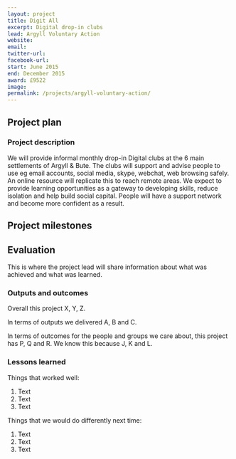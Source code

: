 ```yaml
---
layout: project
title: Digit All
excerpt: Digital drop-in clubs
lead: Argyll Voluntary Action
website: 
email: 
twitter-url: facebook-url: 
start: June 2015
end: December 2015
award: £9522
image:
permalink: /projects/argyll-voluntary-action/ 
---
```


## Project plan

### Project description

We will provide informal monthly drop-in Digital clubs at the 6 main settlements of Argyll & Bute. The clubs will support and advise people to use eg email accounts, social media, skype, webchat, web browsing safely. An online resource will replicate this to reach remote areas. We expect to provide learning opportunities as a gateway to developing skills, reduce isolation and help build social capital. People will have a support network and become more confident as a result.


## Project milestones



## Evaluation

This is where the project lead will share information about what was achieved and what was learned.

### Outputs and outcomes

Overall this project X, Y, Z.

In terms of outputs we delivered A, B and C.

In terms of outcomes for the people and groups we care about, this project has P, Q and R. We know this because J, K and L.

### Lessons learned

Things that worked well:

1. Text
2. Text
3. Text

Things that we would do differently next time:

1. Text
2. Text
3. Text
